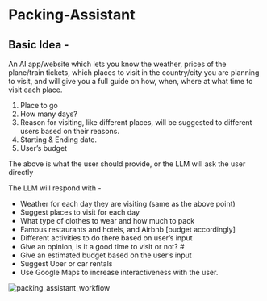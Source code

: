 # Packing-Assistant

## Basic Idea - 

An AI app/website which lets you know the weather, prices of the plane/train tickets, which places to visit in the country/city you are planning to visit, and will give you a full guide on how, when, where at what time to visit each place.

1. Place to go
2. How many days?
3. Reason for visiting, like different places, will be suggested to different users based on their reasons.
4. Starting & Ending date.
5. User’s budget

The above is what the user should provide, or the LLM will ask the user directly  

The LLM will respond with - 

* Weather for each day they are visiting (same as the above point)
* Suggest places to visit for each day
* What type of clothes to wear and how much to pack 
* Famous restaurants and hotels, and Airbnb [budget accordingly]
* Different activities to do there based on user’s input
* Give an opinion, is it a good time to visit or not? #
* Give an estimated budget based on the user’s input
* Suggest Uber or car rentals
* Use Google Maps to increase interactiveness with the user.

![packing_assistant_workflow](https://github.com/user-attachments/assets/d8dc64e1-7e8b-41ff-8311-d2f4949790ac)
